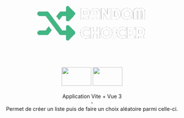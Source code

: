 <h1 align="center">
  <img height="150px" width="auto" src="./public/RandomChoicerIcon.png" />
</h1>

<br>

<div align="center">
  <img height="50px" width="80px" src="https://vitejs.dev/logo.svg" /> 
  <img height="50px" width="80px" src="https://cdn.jsdelivr.net/gh/devicons/devicon/icons/vuejs/vuejs-original.svg" />
</div>

<br>

<div align="center">
  Application Vite + Vue 3
  <br>
  -
  <br>
  Permet de créer un liste puis de faire un choix aléatoire parmi celle-ci.
</div>

<br>

